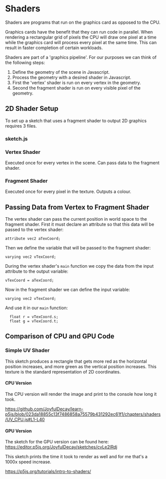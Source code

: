 # Shaders

Shaders are programs that run on the graphics card as opposed to the CPU.

Graphics cards have the benefit that they can run code in parallel.  When rendering a rectangular grid of pixels the CPU will draw one pixel at a time while the graphics card will process every pixel at the same time.  This can result in faster completion of certain workloads.

Shaders are part of a 'graphics pipeline'.  For our purposes we can think of the following steps:
1. Define the geometry of the scene in Javascript.
2. Process the geometry with a desired shader in Javascript.
3. First the 'vertex' shader is run on every vertex in the geometry.
4. Second the fragment shader is run on every visible pixel of the geometry.

## 2D Shader Setup

To set up a sketch that uses a fragment shader to output 2D graphics requires 3 files.

### sketch.js

### Vertex Shader

Executed once for every vertex in the scene.  Can pass data to the fragment shader.

### Fragment Shader

Executed once for every pixel in the texture.  Outputs a colour.

## Passing Data from Vertex to Fragment Shader

The vertex shader can pass the current position in world space to the fragment shader.  First it must declare an attribute so that this data will be passed to the vertex shader:

`attribute vec2 aTexCoord;`

Then we define the variable that will be passed to the fragment shader:

`varying vec2 vTexCoord;`

During the vertex shader's `main` function we copy the data from the input attribute to the output variable:

`vTexCoord = aTexCoord;`

Now in the fragment shader we can define the input variable:

`varying vec2 vTexCoord;`

And use it in our `main` function:

```
  float r = vTexCoord.s;
  float g = vTexCoord.t;
```

## Comparison of CPU and GPU Code

### Simple UV Shader

This sketch produces a rectangle that gets more red as the horizontal position increases, and more green as the vertical position increases.  This texture is the standard representation of 2D coordinates.

#### CPU Version

The CPU version will render the image and print to the console how long it took.

https://github.com/JoyfulDecay/learn-p5js/blob/023da18855c13f7486858a75579b431292ec61f1/chapters/shaders/UV_CPU.js#L1-L40

#### GPU Version

The sketch for the GPU version can be found here:  https://editor.p5js.org/JoyfulDecay/sketches/cvLe2lRdj

This sketch prints the time it took to render as well and for me that's a 1000x speed increase.

https://p5js.org/tutorials/intro-to-shaders/

